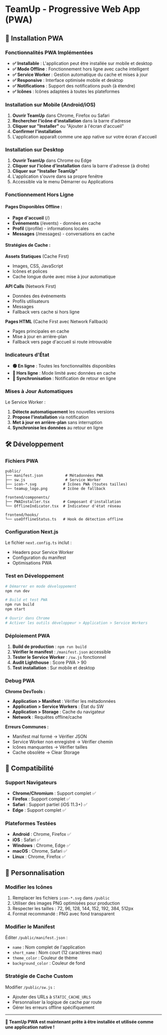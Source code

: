 # TeamUp - Progressive Web App (PWA)

## 🚀 Installation PWA

### Fonctionnalités PWA Implémentées

- **✅ Installable** : L'application peut être installée sur mobile et desktop
- **✅ Mode Offline** : Fonctionnement hors ligne avec cache intelligent
- **✅ Service Worker** : Gestion automatique du cache et mises à jour
- **✅ Responsive** : Interface optimisée mobile et desktop
- **✅ Notifications** : Support des notifications push (à étendre)
- **✅ Icônes** : Icônes adaptées à toutes les plateformes

### Installation sur Mobile (Android/iOS)

1. **Ouvrir TeamUp** dans Chrome, Firefox ou Safari
2. **Rechercher l'icône d'installation** dans la barre d'adresse
3. **Cliquer sur "Installer"** ou "Ajouter à l'écran d'accueil"
4. **Confirmer l'installation**
5. L'application apparaît comme une app native sur votre écran d'accueil

### Installation sur Desktop

1. **Ouvrir TeamUp** dans Chrome ou Edge
2. **Cliquer sur l'icône d'installation** dans la barre d'adresse (à droite)
3. **Cliquer sur "Installer TeamUp"**
4. L'application s'ouvre dans sa propre fenêtre
5. Accessible via le menu Démarrer ou Applications

### Fonctionnement Hors Ligne

#### Pages Disponibles Offline :
- **Page d'accueil** (/)
- **Événements** (/events) - données en cache
- **Profil** (/profile) - informations locales
- **Messages** (/messages) - conversations en cache

#### Stratégies de Cache :

**Assets Statiques** (Cache First)
- Images, CSS, JavaScript
- Icônes et polices
- Cache longue durée avec mise à jour automatique

**API Calls** (Network First)
- Données des événements
- Profils utilisateurs
- Messages
- Fallback vers cache si hors ligne

**Pages HTML** (Cache First avec Network Fallback)
- Pages principales en cache
- Mise à jour en arrière-plan
- Fallback vers page d'accueil si route introuvable

### Indicateurs d'État

- **🟢 En ligne** : Toutes les fonctionnalités disponibles
- **🔴 Hors ligne** : Mode limité avec données en cache
- **🔄 Synchronisation** : Notification de retour en ligne

### Mises à Jour Automatiques

Le Service Worker :
1. **Détecte automatiquement** les nouvelles versions
2. **Propose l'installation** via notification
3. **Met à jour en arrière-plan** sans interruption
4. **Synchronise les données** au retour en ligne

## 🛠 Développement

### Fichiers PWA

```
public/
├── manifest.json          # Métadonnées PWA
├── sw.js                  # Service Worker
├── icon-*.svg            # Icônes PWA (toutes tailles)
└── teamup_logo.png       # Icône de fallback

frontend/components/
├── PWAInstaller.tsx      # Composant d'installation
└── OfflineIndicator.tsx  # Indicateur d'état réseau

frontend/hooks/
└── useOfflineStatus.ts   # Hook de détection offline
```

### Configuration Next.js

Le fichier `next.config.ts` inclut :
- Headers pour Service Worker
- Configuration du manifest
- Optimisations PWA

### Test en Développement

```bash
# Démarrer en mode développement
npm run dev

# Build et test PWA
npm run build
npm start

# Ouvrir dans Chrome
# Activer les outils développeur > Application > Service Workers
```

### Déploiement PWA

1. **Build de production** : `npm run build`
2. **Vérifier le manifest** : `/manifest.json` accessible
3. **Tester le Service Worker** : `/sw.js` fonctionnel
4. **Audit Lighthouse** : Score PWA > 90
5. **Test installation** : Sur mobile et desktop

### Debug PWA

**Chrome DevTools :**
- **Application > Manifest** : Vérifier les métadonnées
- **Application > Service Workers** : État du SW
- **Application > Storage** : Cache du navigateur
- **Network** : Requêtes offline/cache

**Erreurs Communes :**
- Manifest mal formé → Vérifier JSON
- Service Worker non enregistré → Vérifier chemin
- Icônes manquantes → Vérifier tailles
- Cache obsolète → Clear Storage

## 📱 Compatibilité

### Support Navigateurs

- **Chrome/Chromium** : Support complet ✅
- **Firefox** : Support complet ✅
- **Safari** : Support partiel (iOS 11.3+) ✅
- **Edge** : Support complet ✅

### Plateformes Testées

- **Android** : Chrome, Firefox ✅
- **iOS** : Safari ✅
- **Windows** : Chrome, Edge ✅
- **macOS** : Chrome, Safari ✅
- **Linux** : Chrome, Firefox ✅

## 🔧 Personnalisation

### Modifier les Icônes

1. Remplacer les fichiers `icon-*.svg` dans `/public`
2. Utiliser des images PNG optimisées pour production
3. Respecter les tailles : 72, 96, 128, 144, 152, 192, 384, 512px
4. Format recommandé : PNG avec fond transparent

### Modifier le Manifest

Éditer `/public/manifest.json` :
- `name` : Nom complet de l'application
- `short_name` : Nom court (12 caractères max)
- `theme_color` : Couleur de thème
- `background_color` : Couleur de fond

### Stratégie de Cache Custom

Modifier `/public/sw.js` :
- Ajouter des URLs à `STATIC_CACHE_URLS`
- Personnaliser la logique de cache par route
- Gérer les erreurs offline spécifiquement

---

**🎯 TeamUp PWA est maintenant prête à être installée et utilisée comme une application native !**
